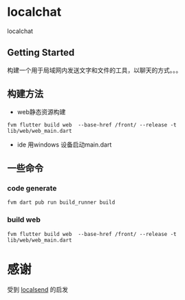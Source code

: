 # localchat

localchat

## Getting Started

构建一个用于局域网内发送文字和文件的工具，以聊天的方式。。。

## 构建方法

* web静态资源构建 
```shell
fvm flutter build web  --base-href /front/ --release -t lib/web/web_main.dart
```

* ide 用windows 设备启动main.dart

## 一些命令
### code generate
```shell
fvm dart pub run build_runner build
```

### build web
```shell
fvm flutter build web  --base-href /front/ --release -t lib/web/web_main.dart
```

# 感谢
受到 [localsend](https://github.com/localsend/localsend) 的启发
